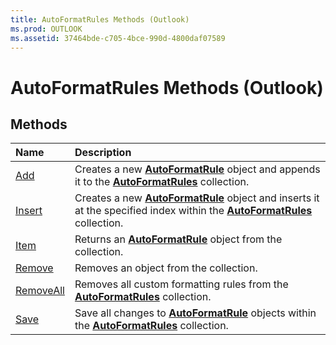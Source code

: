 ```yaml
---
title: AutoFormatRules Methods (Outlook)
ms.prod: OUTLOOK
ms.assetid: 37464bde-c705-4bce-990d-4800daf07589
---
```



# AutoFormatRules Methods (Outlook)

## Methods



|**Name**|**Description**|
|:-----|:-----|
|[Add](autoformatrules-add-method-outlook.md)|Creates a new  **[AutoFormatRule](autoformatrule-object-outlook.md)** object and appends it to the **[AutoFormatRules](autoformatrules-object-outlook.md)** collection.|
|[Insert](autoformatrules-insert-method-outlook.md)|Creates a new  **[AutoFormatRule](autoformatrule-object-outlook.md)** object and inserts it at the specified index within the **[AutoFormatRules](autoformatrules-object-outlook.md)** collection.|
|[Item](autoformatrules-item-method-outlook.md)|Returns an  **[AutoFormatRule](autoformatrule-object-outlook.md)** object from the collection.|
|[Remove](autoformatrules-remove-method-outlook.md)|Removes an object from the collection.|
|[RemoveAll](autoformatrules-removeall-method-outlook.md)|Removes all custom formatting rules from the  **[AutoFormatRules](autoformatrules-object-outlook.md)** collection.|
|[Save](autoformatrules-save-method-outlook.md)|Save all changes to  **[AutoFormatRule](autoformatrule-object-outlook.md)** objects within the **[AutoFormatRules](autoformatrules-object-outlook.md)** collection.|

